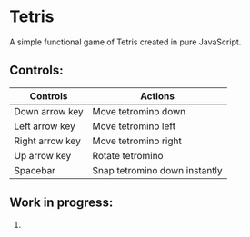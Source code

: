# Tetris
A simple functional game of Tetris created in pure JavaScript.

## Controls:
| Controls | Actions |
| ----------- | ----------- |
| Down arrow key | Move tetromino down |
| Left arrow key | Move tetromino left |
| Right arrow key | Move tetromino right |
| Up arrow key | Rotate tetromino |
| Spacebar | Snap tetromino down instantly |

## Work in progress:
1. 
